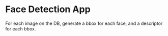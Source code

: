 Face Detection App
==================

For each image on the DB, generate a bbox for each face, and a descriptor for each bbox.